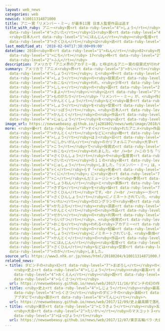 ```yaml
---
layout: web_news
categories: web
newsid: k10011314871000
title: アニー賞「リメンバー・ミー」が最多11賞 日本人監督作品は逃す
title_with_ruby: アニー<ruby>賞<rt data-ruby-level="4">しょう</rt></ruby>「リメンバー・ミー」が<ruby>最多<rt
  data-ruby-level="4">さいた</rt></ruby>11<ruby>賞<rt data-ruby-level="4">しょう</rt></ruby>
  <ruby>日本人<rt data-ruby-level="1">にほんじん</rt></ruby><ruby>監督<rt data-ruby-level="7">かんとく</rt></ruby><ruby>作品<rt
  data-ruby-level="3">さくひん</rt></ruby>は<ruby>逃<rt data-ruby-level="7">のが</rt></ruby>す
last_modified_at: '2018-02-04T17:38:00+09:00'
datetime: 2018<ruby>年<rt data-ruby-level="1">ねん</rt></ruby>02<ruby>月<rt data-ruby-level="1">がつ</rt></ruby>04<ruby>日<rt
  data-ruby-level="1">にち</rt></ruby> 17<ruby>時<rt data-ruby-level="2">じ</rt></ruby>38<ruby>分<rt
  data-ruby-level="2">ふん</rt></ruby>
description: アメリカで「アニメ界のアカデミー賞」と呼ばれるアニー賞の授賞式が行われ、少年が死者の国に迷い込む物語「リメンバー・ミー」が、作品賞や監督賞など最多の１１の賞を受賞しました。一方、日本人監督の作品などは受賞を逃しました。
summary: アメリカで「アニメ<ruby>界<rt data-ruby-level="3">かい</rt></ruby>の<ruby>アカデミー<rt data-ruby-level="4">あかでみー</rt></ruby><ruby>賞<rt
  data-ruby-level="4">しょう</rt></ruby>」と<ruby>呼<rt data-ruby-level="6">よ</rt></ruby>ばれるアニー<ruby>賞<rt
  data-ruby-level="4">しょう</rt></ruby>の<ruby>授賞式<rt data-ruby-level="5">じゅしょうしき</rt></ruby>が<ruby>行<rt
  data-ruby-level="2">おこな</rt></ruby>われ、<ruby>少年<rt data-ruby-level="2">しょうねん</rt></ruby>が<ruby>死者<rt
  data-ruby-level="3">ししゃ</rt></ruby>の<ruby>国<rt data-ruby-level="2">くに</rt></ruby>に<ruby>迷<rt
  data-ruby-level="7">まよ</rt></ruby>い<ruby>込<rt data-ruby-level="7">こ</rt></ruby>む<ruby>物語<rt
  data-ruby-level="3">ものがたり</rt></ruby>「リメンバー・ミー」が、<ruby>作品賞<rt data-ruby-level="4">さくひんしょう</rt></ruby>や<ruby>監督賞<rt
  data-ruby-level="7">かんとくしょう</rt></ruby>など<ruby>最多<rt data-ruby-level="4">さいた</rt></ruby>の１１の<ruby>賞<rt
  data-ruby-level="4">しょう</rt></ruby>を<ruby>受賞<rt data-ruby-level="4">じゅしょう</rt></ruby>しました。<ruby>一方<rt
  data-ruby-level="2">いっぽう</rt></ruby>、<ruby>日本人<rt data-ruby-level="1">にほんじん</rt></ruby><ruby>監督<rt
  data-ruby-level="7">かんとく</rt></ruby>の<ruby>作品<rt data-ruby-level="3">さくひん</rt></ruby>などは<ruby>受賞<rt
  data-ruby-level="4">じゅしょう</rt></ruby>を<ruby>逃<rt data-ruby-level="7">のが</rt></ruby>しました。
image_url: https://newswebeasy.github.io/ja201802/news/web/image/2018/02/04/K10011314871_1802041757_1802041758_01_02.jpg
more: <ruby>優<rt data-ruby-level="7">すぐ</rt></ruby>れたアニメ<ruby>作品<rt data-ruby-level="3">さくひん</rt></ruby>や<ruby>監督<rt
  data-ruby-level="7">かんとく</rt></ruby>などに<ruby>贈<rt data-ruby-level="7">おく</rt></ruby>られるアニー<ruby>賞<rt
  data-ruby-level="4">しょう</rt></ruby>は３<ruby>日<rt data-ruby-level="1">にち</rt></ruby>、アメリカ<ruby>西海岸<rt
  data-ruby-level="3">にしかいがん</rt></ruby>のカリフォルニア<ruby>大学<rt data-ruby-level="1">だいがく</rt></ruby>ロサンゼルス<ruby>校<rt
  data-ruby-level="1">こう</rt></ruby>で<ruby>授賞式<rt data-ruby-level="5">じゅしょうしき</rt></ruby>が<ruby>行<rt
  data-ruby-level="2">おこな</rt></ruby>われました。<br /><br />このうち「リメンバー・ミー」が、<ruby>作品賞<rt
  data-ruby-level="4">さくひんしょう</rt></ruby>や<ruby>監督賞<rt data-ruby-level="7">かんとくしょう</rt></ruby>など<ruby>最多<rt
  data-ruby-level="4">さいた</rt></ruby>の１１の<ruby>賞<rt data-ruby-level="4">しょう</rt></ruby>を<ruby>受賞<rt
  data-ruby-level="4">じゅしょう</rt></ruby>しました。「リメンバー・ミー」は、<ruby>先祖<rt data-ruby-level="5">せんぞ</rt></ruby>が<ruby>暮<rt
  data-ruby-level="6">く</rt></ruby>らす「<ruby>死者<rt data-ruby-level="3">ししゃ</rt></ruby>の<ruby>国<rt
  data-ruby-level="2">くに</rt></ruby>」に<ruby>迷<rt data-ruby-level="7">まよ</rt></ruby>い<ruby>込<rt
  data-ruby-level="7">こ</rt></ruby>んだミュージシャンを<ruby>夢見<rt data-ruby-level="5">ゆめみ</rt></ruby>る<ruby>少年<rt
  data-ruby-level="2">しょうねん</rt></ruby>と<ruby>家族<rt data-ruby-level="3">かぞく</rt></ruby>との<ruby>絆<rt
  data-ruby-level="7">きずな</rt></ruby>を<ruby>描<rt data-ruby-level="7">えが</rt></ruby>いた<ruby>作品<rt
  data-ruby-level="3">さくひん</rt></ruby>です。<br /><br /><ruby>一方<rt data-ruby-level="2">いっぽう</rt></ruby>、インディペンデント<ruby>作品賞<rt
  data-ruby-level="4">さくひんしょう</rt></ruby>にノミネートされていた、<ruby>日本<rt data-ruby-level="1">にっぽん</rt></ruby>で<ruby>異例<rt
  data-ruby-level="6">いれい</rt></ruby>のロングランが<ruby>続<rt data-ruby-level="4">つづ</rt></ruby>いている<ruby>片渕<rt
  data-ruby-level="8">かたぶち</rt></ruby><ruby>須直<rt data-ruby-level="7">すなお</rt></ruby><ruby>監督<rt
  data-ruby-level="7">かんとく</rt></ruby>の<ruby>作品<rt data-ruby-level="3">さくひん</rt></ruby>「この<ruby>世界<rt
  data-ruby-level="3">せかい</rt></ruby>の<ruby>片隅<rt data-ruby-level="7">かたすみ</rt></ruby>に」や、<ruby>来月<rt
  data-ruby-level="2">らいげつ</rt></ruby>、<ruby>授賞式<rt data-ruby-level="5">じゅしょうしき</rt></ruby>が<ruby>行<rt
  data-ruby-level="2">おこな</rt></ruby>われる<ruby>アカデミー<rt data-ruby-level="4">あかでみー</rt></ruby><ruby>賞<rt
  data-ruby-level="4">しょう</rt></ruby>の<ruby>短編<rt data-ruby-level="5">たんぺん</rt></ruby>アニメーション<ruby>賞<rt
  data-ruby-level="4">しょう</rt></ruby>にノミネートされている、<ruby>桑畑<rt data-ruby-level="7">くわはた</rt></ruby>かほる<ruby>監督<rt
  data-ruby-level="7">かんとく</rt></ruby>の<ruby>作品<rt data-ruby-level="3">さくひん</rt></ruby>「ネガティブ・スペース」といった<ruby>日本人<rt
  data-ruby-level="1">にほんじん</rt></ruby><ruby>監督<rt data-ruby-level="7">かんとく</rt></ruby>の<ruby>作品<rt
  data-ruby-level="3">さくひん</rt></ruby>などは<ruby>受賞<rt data-ruby-level="4">じゅしょう</rt></ruby>を<ruby>逃<rt
  data-ruby-level="7">のが</rt></ruby>しました。
source_url: https://www3.nhk.or.jp/news/html/20180204/k10011314871000.html
related_news:
- title: ダビンチの<ruby>幻<rt data-ruby-level="7">まぼろし</rt></ruby>の<ruby>作品<rt data-ruby-level="3">さくひん</rt></ruby>
    <ruby>史上<rt data-ruby-level="4">しじょう</rt></ruby><ruby>最高<rt data-ruby-level="4">さいこう</rt></ruby>500<ruby>億円<rt
    data-ruby-level="4">おくえん</rt></ruby><ruby>超<rt data-ruby-level="7">ちょう</rt></ruby>で<ruby>落札<rt
    data-ruby-level="4">らくさつ</rt></ruby>
  url: https://newswebeasy.github.io/news/web/2017/11/16/ダビンチの幻の作品-史上最高500億円超で落札
- title: <ruby>史上<rt data-ruby-level="4">しじょう</rt></ruby><ruby>最高額<rt data-ruby-level="5">さいこうがく</rt></ruby>で<ruby>落札<rt
    data-ruby-level="4">らくさつ</rt></ruby>のダビンチの<ruby>油絵<rt data-ruby-level="3">あぶらえ</rt></ruby>
    アブダビで<ruby>展示<rt data-ruby-level="6">てんじ</rt></ruby>へ
  url: https://newswebeasy.github.io/news/web/2017/12/09/史上最高額で落札のダビンチの油絵-アブダビで展示へ
- title: <ruby>東京<rt data-ruby-level="2">とうきょう</rt></ruby><ruby>五輪<rt data-ruby-level="4">ごりん</rt></ruby>・パラ
    <ruby>大会<rt data-ruby-level="2">たいかい</rt></ruby>のマスコット３<ruby>候補<rt data-ruby-level="6">こうほ</rt></ruby>を<ruby>発表<rt
    data-ruby-level="3">はっぴょう</rt></ruby>
  url: https://newswebeasy.github.io/news/web/2017/12/07/東京五輪パラ-大会のマスコット3候補を発表
...
```

